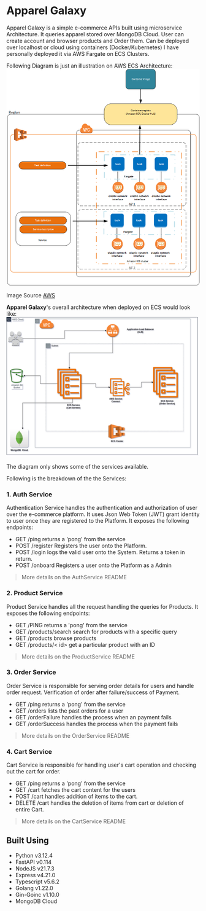 # Apparel Galaxy

Apparel Galaxy is a simple e-commerce APIs built using microservice Architecture. It queries apparel stored over MongoDB Cloud.
User can create account and browser products and Order them.
Can be deployed over localhost or cloud using containers (Docker/Kubernetes)
I have personally deployed it via AWS Fargate on ECS Clusters.

Following Diagram is just an illustration on AWS ECS Architecture:
![ECS Architecture](https://github.com/3l-d1abl0/apparel-galaxy/blob/dad542c170363f730902dc4903449adb67b1dbef/images/overview-fargate.png)

Image Source [AWS](https://docs.aws.amazon.com/images/AmazonECS/latest/developerguide/images/overview-fargate.png)


**Apparel Galaxy**'s overall architecture when deployed on ECS would look like:
![Apprel-Galaxy](https://github.com/3l-d1abl0/apparel-galaxy/blob/dad542c170363f730902dc4903449adb67b1dbef/images/apparel-galaxy-service.drawio.png)

The diagram only shows some of the services available.

Following is the breakdown of the the Services:
### 1. Auth Service
Authentication Service handles the authentication and authorization of user over the e-commerce platform. It uses Json Web Token (JWT) grant identity to user once they are registered to the Platform. It exposes the following endpoints:

- GET /ping
	returns a 'pong' from the service
- POST /register
	Registers the user onto the Platform.
- POST /login
	logs the valid user onto the System. Returns a token in return.
- POST /onboard
	Registers a user onto the Platform as a Admin

> More details on the AuthService README
	

### 2. Product Service
Product Service handles all the request handling the queries for Products. It exposes the following endpoints:

- GET /PING
	returns a 'pong' from the service
- GET /products/search
	search for products with a specific query
- GET /products
	browse products
- GET /products/< id>
	get a particular product with an ID

> More details on the ProductService README

### 3. Order Service
Order Service is responsible for serving order details for users and handle order request. Verification of order after failure/success of Payment.

- GET /ping
	returns a 'pong' from the service
- GET /orders
	lists the past orders for a user
- GET /orderFailure
	handles the process when an payment fails
- GET /orderSuccess
	handles the process when the payment fails
	
> More details on the OrderService README

### 4. Cart Service
Cart Service is responsible for handling user's cart operation and checking out the cart for order.

- GET /ping
	returns a 'pong' from the service
- GET /cart
	fetches the cart content for the users
- POST /cart
	handles addition of items to the cart.
- DELETE /cart
	handles the deletion of items from cart or deletion of entire Cart.
	
> More details on the CartService README


## Built Using

- Python v3.12.4
- FastAPI v0.114
- NodeJS v21.7.3
- Express v4.21.0
- Typescript v5.6.2
- Golang v1.22.0
- Gin-Goinc v1.10.0
- MongoDB Cloud
